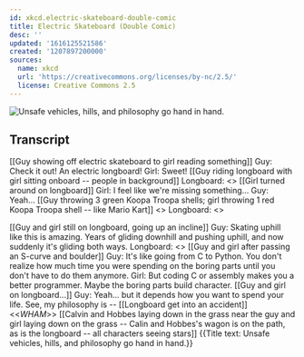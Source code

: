```yaml
---
id: xkcd.electric-skateboard-double-comic
title: Electric Skateboard (Double Comic)
desc: ''
updated: '1616125521586'
created: '1207897200000'
sources:
  name: xkcd
  url: 'https://creativecommons.org/licenses/by-nc/2.5/'
  license: Creative Commons 2.5
---
```

![Unsafe vehicles, hills, and philosophy go hand in hand.](https://imgs.xkcd.com/comics/electric_skateboard_double_comic.png)

## Transcript
[[Guy showing off electric skateboard to girl reading something]]
Guy: Check it out! An electric longboard!
Girl: Sweet!
[[Guy riding longboard with girl sitting onboard -- people in background]]
Longboard: <<RRRR>>
[[Girl turned around on longboard]]
Girl: I feel like we're missing something...
Guy: Yeah...
[[Guy throwing 3 green Koopa Troopa shells; girl throwing 1 red Koopa Troopa shell -- like Mario Kart]]
<<Music Playing>>
Longboard: <<RRRR>>

[[Guy and girl still on longboard, going up an incline]]
Guy: Skating uphill like this is amazing.  Years of gliding downhill and pushing uphill, and now suddenly it's gliding both ways.
Longboard: <<RRRR>>
[[Guy and girl after passing an S-curve and boulder]]
Guy: It's like going from C to Python.  You don't realize how much time you were spending on the boring parts until you don't have to do them anymore.
Girl: But coding C or assembly makes you a better programmer.  Maybe the boring parts build character.
[[Guy and girl on longboard...]]
Guy: Yeah... but it depends how you want to spend your life.  See, my philosophy is --
[[Longboard get into an accident]]
<<*WHAM*>>
[[Calvin and Hobbes laying down in the grass near the guy and girl laying down on the grass -- Calin and Hobbes's wagon is on the path, as is the longboard -- all characters seeing stars]]
{{Title text: Unsafe vehicles, hills, and philosophy go hand in hand.}}

